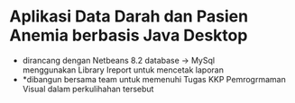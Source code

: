 # Aplikasi Data Darah dan Pasien Anemia berbasis Java Desktop
- dirancang dengan Netbeans 8.2
database -> MySql <br/>
menggunakan Library Ireport untuk mencetak laporan
- *dibangun bersama team untuk memenuhi Tugas KKP Pemrogrmaman Visual dalam perkulihahan tersebut
